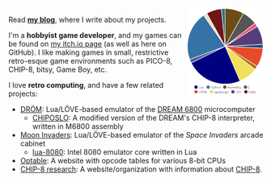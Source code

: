 <img src="https://github.com/tobiasvl/tobiasvl/raw/master/language_graph.png" height="30%" width="30%" align="right">

Read [**my blog**](https://tobiasvl.github.io), where I write about my projects.

I'm a **hobbyist game developer**, and my games can be found on [my itch.io page](https://tobiasvl.itch.io) (as well as here on GitHub). I like making games in small, restrictive retro-esque game environments such as PICO-8, CHIP-8, bitsy, Game Boy, etc.

I love **retro computing**, and have a few related projects:

* [DRÖM](drom): Lua/LÖVE-based emulator of the [DREAM 6800](http://www.mjbauer.biz/DREAM6800.htm) microcomputer
  * [CHIPOSLO](chiposlo): A modified version of the DREAM's CHIP-8 interpreter, written in M6800 assembly
* [Moon Invaders](moon-invaders): Lua/LÖVE-based emulator of the _Space Invaders_ arcade cabinet
  * [lua-8080](lua-8080): Intel 8080 emulator core written in Lua
* [Optable](optable): A website with opcode tables for various 8-bit CPUs
* [CHIP-8 research](https://chip-8.github.io): A website/organization with information about [CHIP-8](https://en.wikipedia.org/wiki/CHIP-8).
